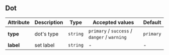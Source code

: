 ## Dot

<ex-code name="ex-dot-basic"></ex-code>

<ex-code name="ex-dot-label"></ex-code>

<ex-footer edit-link="https://github.com/zeit-ui/vue/edit/master/docs/en-us/components/dot.md">

| Attribute | Description | Type     | Accepted values                              | Default   |
| --------- | ----------- | -------- | -------------------------------------------- | --------- |
| **type**  | dot's type  | `string` | `primary` / `success` / `danger` / `warning` | `primary` |
| **label** | set label   | `string` | -                                            | -         |

</ex-footer>
